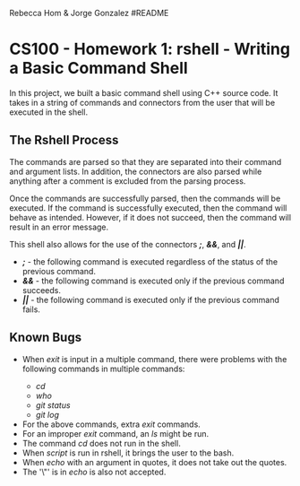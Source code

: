 Rebecca Hom & Jorge Gonzalez
#README
<h1>CS100 - Homework 1: rshell - Writing a Basic Command Shell</h1>
<p>In this project, we built a basic command shell using C++ source code. It takes in a string of commands and connectors from the user that will be executed in the shell.</p> 

<h2>The Rshell Process</h2>
<p>The commands are parsed so that they are separated into their command and argument lists. In addition, the connectors are also parsed while anything after a comment is excluded from the parsing process.</p>

<p>Once the commands are successfully parsed, then the commands will be executed. If the command is successfully executed, then the command will behave as intended. However, if it does not succeed, then the command will result in an error message.</p>

<p>This shell also allows for the use of the connectors <strong><em>;</em></strong>, <strong><em>&&</em></strong>, and <strong><em>||</em></strong>.</p> 
<ul>
    <li><strong><em>;</em></strong> - the following command is executed regardless of the status of the previous command.</li>
    <li><strong><em>&&</em></strong> - the following command is executed only if the previous command succeeds.</li>
    <li><strong><em>||</em></strong> - the following command is executed only if the previous command fails.</li>
</ul>

<h2>Known Bugs</h2>
<ul>
    <li>When <em>exit</em> is input in a multiple command, there were problems with the following commands in multiple commands:</li>
    <ul>
        <li><em>cd</em></li>
        <li><em>who</em></li>
        <li><em>git status</em></li>
        <li><em>git log</em></li>
    </ul>
    <li>For the above commands, extra <em>exit</em> commands.</li>
    <li>For an improper <em>exit</em> command, an <em>ls</em> might be run.</li>
    <li>The command <em>cd</em> does not run in the shell.</li>
    <li>When <em>script</em> is run in rshell, it brings the user to the bash.</li>
    <li>When <em>echo</em> with an argument in quotes, it does not take out the quotes.</li>
    <li>The '\"' is in <em>echo</em> is also not accepted.</li>
</ul>
